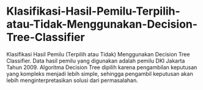 # Klasifikasi-Hasil-Pemilu-Terpilih-atau-Tidak-Menggunakan-Decision-Tree-Classifier
Klasifikasi Hasil Pemilu (Terpilih atau Tidak) Menggunakan Decision Tree Classifier.
Data hasil pemilu yang digunakan adalah pemilu DKI Jakarta Tahun 2009. Algoritma Decision Tree
dipilih karena pengambilan keputusan yang kompleks menjadi lebih simple, sehingga pengambil 
keputusan akan lebih menginterpretasikan solusi dari permasalahan.
